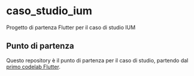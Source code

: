# caso_studio_ium

Progetto di partenza Flutter per il caso di studio IUM

## Punto di partenza

Questo repository è il punto di partenza per il caso di studio, partendo dal [primo codelab Flutter](https://codelabs.developers.google.com/codelabs/flutter-codelab-first#0).


